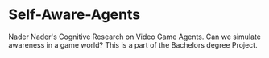 # Self-Aware-Agents
Nader Nader's Cognitive Research on Video Game Agents. Can we simulate awareness in a game world? This is a part of the Bachelors degree Project. 
